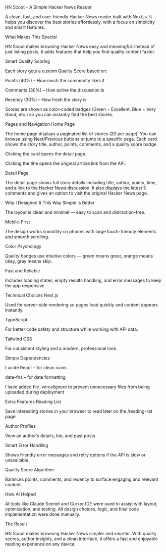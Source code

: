 HN Scout - A Simple Hacker News Reader

A clean, fast, and user-friendly Hacker News reader built with Next.js. It helps you discover the best stories effortlessly, with a focus on simplicity and smart features.

What Makes This Special

HN Scout makes browsing Hacker News easy and meaningful. Instead of just listing posts, it adds features that help you find quality content faster.

Smart Quality Scoring

Each story gets a custom Quality Score based on:

Points (40%) – How much the community likes it

Comments (30%) – How active the discussion is

Recency (30%) – How fresh the story is

Scores are shown as color-coded badges (Green = Excellent, Blue = Very Good, etc.) so you can instantly find the best stories.

Pages and Navigation
Home Page

The home page displays a paginated list of stories (20 per page).
You can browse using Next/Previous buttons or jump to a specific page.
Each card shows the story title, author, points, comments, and a quality score badge.

Clicking the card opens the detail page.

Clicking the title opens the original article link from the API.

Detail Page

The detail page shows full story details including title, author, points, time, and a link to the Hacker News discussion.
It also displays the latest 5 comments and gives an option to visit the original Hacker News page.

Why I Designed It This Way
Simple is Better

The layout is clean and minimal — easy to scan and distraction-free.

Mobile-First

The design works smoothly on phones with large touch-friendly elements and smooth scrolling.

Color Psychology

Quality badges use intuitive colors — green means great, orange means okay, gray means skip.

Fast and Reliable

Includes loading states, empty results handling, and error messages to keep the app responsive.

Technical Choices
Next.js

Used for server-side rendering so pages load quickly and content appears instantly.

TypeScript

For better code safety and structure while working with API data.

Tailwind CSS

For consistent styling and a modern, professional look.

Simple Dependencies

Lucide React – for clean icons

date-fns – for date formatting

I have added file .vercelignore to prevent unnecessary files from being uploaded during deployment

Extra Features
Reading List

Save interesting stories in your browser to read later on the /reading-list page.

Author Profiles

View an author’s details, bio, and past posts.

Smart Error Handling

Shows friendly error messages and retry options if the API is slow or unavailable.

Quality Score Algorithm

Balances points, comments, and recency to surface engaging and relevant content.

How AI Helped

AI tools like Claude Sonnet and Cursor IDE were used to assist with layout, optimization, and testing.
All design choices, logic, and final code implementation were done manually.

The Result

HN Scout makes browsing Hacker News simpler and smarter.
With quality scores, author insights, and a clean interface, it offers a fast and enjoyable reading experience on any device.